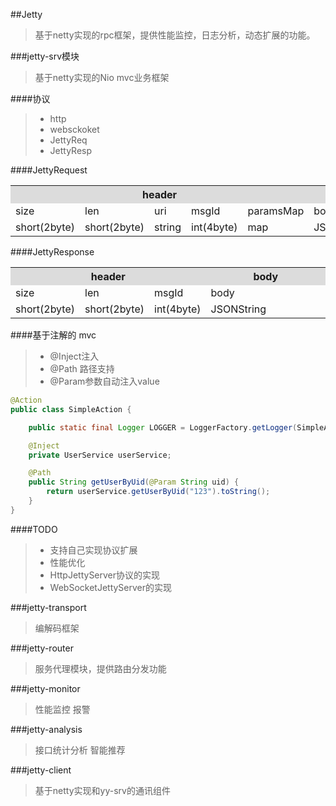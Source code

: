 ##Jetty
>基于netty实现的rpc框架，提供性能监控，日志分析，动态扩展的功能。

###jetty-srv模块
>基于netty实现的Nio mvc业务框架

####协议
>- http
>- websckoket
>- JettyReq
>- JettyResp

####JettyRequest

<table>
<tr bgcolor="#DCDCDC">
	<th colspan="5" width="50%">header</th>
	<th>body</th>
</tr>
<tr>	
	<td>size</td>
	<td>len</td>
	<td>uri</td>
	<td>msgId</td>
	<td>paramsMap</td>
	<td>body</td>
</tr>
<tr>	
	<td>short(2byte)</td>
	<td>short(2byte)</td>
	<td>string</td>
	<td>int(4byte)</td>
	<td>map</td>
	<td>JSONString</td>
</tr>
</table>

####JettyResponse

<table>
<tr bgcolor="#DCDCDC">
	<th colspan="3" width="50%">header</th>
	<th>body</th>
</tr>
<tr>	
	<td>size</td>
	<td>len</td>
	<td>msgId</td>
	<td>body</td>
</tr>
<tr>	
	<td>short(2byte)</td>
	<td>short(2byte)</td>
	<td>int(4byte)</td>
	<td>JSONString</td>
</tr>
</table>

####基于注解的 mvc

>- @Inject注入
>- @Path 路径支持
>- @Param参数自动注入value

``` java
@Action
public class SimpleAction {

    public static final Logger LOGGER = LoggerFactory.getLogger(SimpleAction.class);

    @Inject
    private UserService userService;

    @Path
    public String getUserByUid(@Param String uid) {
        return userService.getUserByUid("123").toString();
    }
}
```

####TODO 

>- 支持自己实现协议扩展
>- 性能优化
>- HttpJettyServer协议的实现
>- WebSocketJettyServer的实现

###jetty-transport
>编解码框架

###jetty-router
>服务代理模块，提供路由分发功能

###jetty-monitor
>性能监控
>报警

###jetty-analysis
>接口统计分析
>智能推荐

###jetty-client
>基于netty实现和yy-srv的通讯组件

